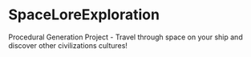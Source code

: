 # SpaceLoreExploration
 Procedural Generation Project - Travel through space on your ship and discover other civilizations cultures!
